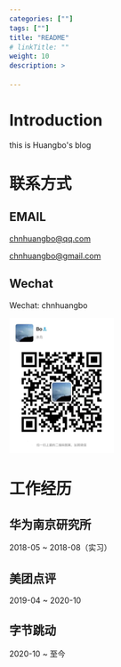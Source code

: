 ```yaml
---
categories: [""]
tags: [""]
title: "README"
# linkTitle: ""
weight: 10
description: >

---
```


# Introduction
this is Huangbo's blog

# 联系方式

## EMAIL
chnhuangbo@qq.com

chnhuangbo@gmail.com

## Wechat
Wechat: chnhuangbo

<img src="/images/wechat_me.jpeg" alt="wechat" style="zoom:25%;" />

# 工作经历

## 华为南京研究所
2018-05 ~ 2018-08（实习）

## 美团点评
2019-04 ~ 2020-10

## 字节跳动
2020-10 ~ 至今


